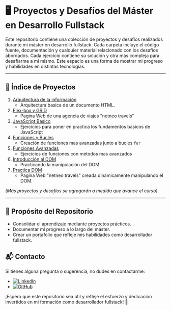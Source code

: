 # 🖥️ Proyectos y Desafíos del Máster en Desarrollo Fullstack

Este repositorio contiene una colección de proyectos y desafíos realizados
durante mi máster en desarrollo fullstack. Cada carpeta incluye el código
fuente, documentación y cualquier material relacionado con los desafíos
abordados. Cada ejercicio contiene su solución y otra más compleja para desafiarme a mi mismo.
Este espacio es una forma de mostrar mi progreso y habilidades en
distintas tecnologías.

---

## 📑 Índice de Proyectos

1. [Arquitectura de la información](/01_html_arquitectura_informacion_modulo_1/)
   - Arquitectura basica de un documento HTML.
2. [Flex-box y GRID](/02_css_grid_flexbox_netneo_travel/)
   - Pagina Web de una agencia de viajes "netneo travels"
3. [JavaScript Basico](/03_ejercicios_basicos_js_modulo_4/)
   - Ejercicios para poner en practica los fundamentos basicos de JavaScript
4. [Funciones y Bucles](/04_ejercicios_bucles_funciones_modulo_5/)
   - Creación de funciones mas avanzadas junto a bucles ``for``
4. [Funciones Avanzadas](/05_ejercicios_avanzados_modulo_6/)
   - Ejercicios de funciones con metodos mas avanzados
5. [Introducción al DOM](/06_ejercicios_dom.js/)
   - Practicando la manipulación del DOM
6. [Practica DOM](/07_practica_DOM/)
   - Pagina Web "netneo travels" creada dinamicamente manipulando el DOM.

_(Más proyectos y desafíos se agregarán a medida que avance el curso)_

---

## 🎯 Propósito del Repositorio

- Consolidar el aprendizaje mediante proyectos prácticos.
- Documentar mi progreso a lo largo del máster.
- Crear un portafolio que refleje mis habilidades como desarrollador fullstack.

## 📬 Contacto

Si tienes alguna pregunta o sugerencia, no dudes en contactarme:

- [![LinkedIn](https://img.shields.io/badge/-LinkedIn-0A66C2?style=for-the-badge&logo=linkedin&logoColor=white)](https://www.linkedin.com/in/mario-valverde-web-developer/)
- [![GitHub](https://img.shields.io/badge/-GitHub-181717?style=for-the-badge&logo=github&logoColor=white)](https://github.com/MarioRivVal)

¡Espero que este repositorio sea útil y refleje el esfuerzo y dedicación
invertidos en mi formación como desarrollador fullstack! 🚀
